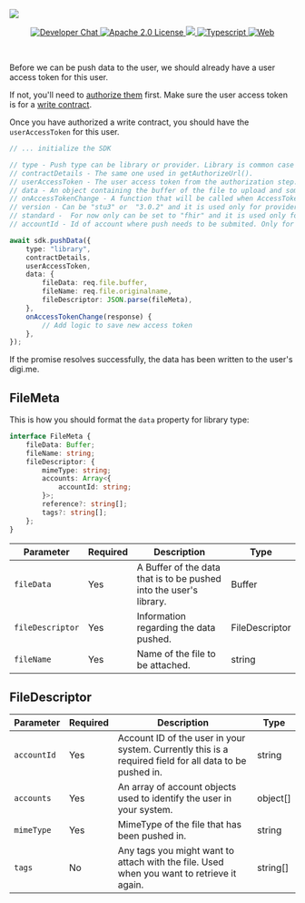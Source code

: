 ![](https://securedownloads.digi.me/partners/digime/SDKReadmeBanner.png)
<p align="center">
    <a href="https://developers.digi.me/slack/join">
        <img src="https://img.shields.io/badge/chat-slack-blueviolet.svg" alt="Developer Chat">
    </a>
    <a href="LICENSE">
        <img src="https://img.shields.io/badge/license-apache 2.0-blue.svg" alt="Apache 2.0 License">
    </a>
    <a href="#">
    	<img src="https://img.shields.io/badge/build-passing-brightgreen.svg">
    </a>
    <a href="https://www.typescriptlang.org/">
        <img src="https://img.shields.io/badge/language-typescript-ff69b4.svg" alt="Typescript">
    </a>
    <a href="https://developers.digi.me/">
        <img src="https://img.shields.io/badge/web-digi.me-red.svg" alt="Web">
    </a>
</p>

<br>

Before we can be push data to the user, we should already have a user access token for this user.

If not, you'll need to [authorize them](./authorize.html) first. Make sure the user access token is for a [write contract](../fundamentals/contracts.html).

Once you have authorized a write contract, you should have the `userAccessToken` for this user.

```typescript
// ... initialize the SDK

// type - Push type can be library or provider. Library is common case to use when you need to push data to your library. Provider type is used for pushing to 3rd party source.
// contractDetails - The same one used in getAuthorizeUrl().
// userAccessToken - The user access token from the authorization step.
// data - An object containing the buffer of the file to upload and some meta data. If type is provider then Record<string, unknown> type is expected.
// onAccessTokenChange - A function that will be called when AccessToken is changed.
// version - Can be "stu3" or  "3.0.2" and it is used only for provider type.
// standard -  For now only can be set to "fhir" and it is used only for provider type.
// accountId - Id of account where push needs to be submited. Only for provider type. List of accounts where account Id can be found is related to readAccounts method. Callback URL after authorization will also return accountReference that can be used to match exact account object where push needs to be submited.

await sdk.pushData({
    type: "library",
    contractDetails,
    userAccessToken,
    data: {
        fileData: req.file.buffer,
        fileName: req.file.originalname,
        fileDescriptor: JSON.parse(fileMeta),
    },
    onAccessTokenChange(response) {
        // Add logic to save new access token
    },
});
```
If the promise resolves successfully, the data has been written to the user's digi.me.

## FileMeta
This is how you should format the `data` property for library type:

```typescript
interface FileMeta {
    fileData: Buffer;
    fileName: string;
    fileDescriptor: {
        mimeType: string;
        accounts: Array<{
            accountId: string;
        }>;
        reference?: string[];
        tags?: string[];
    };
}
```

| Parameter | Required | Description | Type |
|-|-|-|-|
| `fileData` | Yes | A Buffer of the data that is to be pushed into the user's library. | Buffer |
| `fileDescriptor` | Yes | Information regarding the data pushed. | FileDescriptor |
| `fileName` | Yes | Name of the file to be attached. | string |

## FileDescriptor
| Parameter | Required | Description | Type |
|-|-|-|-|
| `accountId` | Yes | Account ID of the user in your system. Currently this is a required field for all data to be pushed in. | string |
| `accounts` | Yes | An array of account objects used to identify the user in your system. | object[] |
| `mimeType` | Yes | MimeType of the file that has been pushed in. | string |
| `tags` | No | Any tags you might want to attach with the file. Used when you want to retrieve it again. | string[] |
